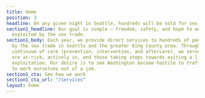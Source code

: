 ```yaml
---
title: Home
position: 3
headline: On any given night in Seattle, hundreds will be sold for sex.
section1_headline: Our goal is simple — freedom, safety, and hope to women & girls
  exploited by the sex trade.
section1_body: Each year, we provide direct services to hundreds of people exploited
  by the sex trade in Seattle and the greater King County area. Through our holistic
  continuum of care (prevention, intervention, and aftercare), we serve those who
  are at-risk, actively in, and those taking steps towards exiting a life of sexual
  exploitation. Our desire is to see Washington become hostile to traffickers and
  to work ourselves out of a job.
section1_cta: See how we work
section1_cta_url: "/services"
layout: home
---
```



